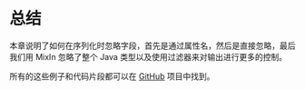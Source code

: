 # 总结

本章说明了如何在序列化时忽略字段，首先是通过属性名，然后是直接忽略，最后我们用 MixIn 忽略了整个 Java 类型以及使用过滤器来对输出进行更多的控制。

所有的这些例子和代码片段都可以在 [GitHub](https://github.com/eugenp/tutorials/tree/master/jackson-simple) 项目中找到。
